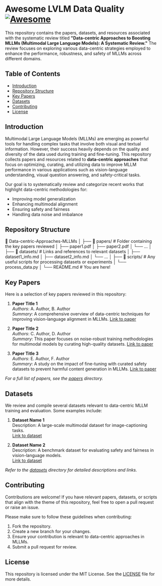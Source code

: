 # Awesome LVLM Data Quality [![Awesome](https://awesome.re/badge.svg)](https://awesome.re)

This repository contains the papers, datasets, and resources associated with the systematic review titled **"Data-centric Approaches to Boosting MLLMs (Multimodal Large Language Models): A Systematic Review."** The review focuses on exploring various data-centric strategies employed to enhance the performance, robustness, and safety of MLLMs across different domains.

## Table of Contents
- [Introduction](#introduction)
- [Repository Structure](#repository-structure)
- [Key Papers](#key-papers)
- [Datasets](#datasets)
- [Contributing](#contributing)
- [License](#license)

## Introduction

Multimodal Large Language Models (MLLMs) are emerging as powerful tools for handling complex tasks that involve both visual and textual information. However, their success heavily depends on the quality and diversity of the data used during training and fine-tuning. This repository collects papers and resources related to **data-centric approaches** that focus on optimizing, curating, and utilizing data to improve MLLM performance in various applications such as vision-language understanding, visual question answering, and safety-critical tasks.

Our goal is to systematically review and categorize recent works that highlight data-centric methodologies for:
- Improving model generalization
- Enhancing multimodal alignment
- Ensuring safety and fairness
- Handling data noise and imbalance

## Repository Structure

📁 Data-centric-Approaches-MLLMs │ ├── 📁 papers/ # Folder containing the key papers reviewed │ ├── paper1.pdf │ ├── paper2.pdf │ └── ... │ ├── 📁 datasets/ # Links and references to relevant datasets │ ├── dataset1_info.md │ ├── dataset2_info.md │ └── ... │ ├── 📁 scripts/ # Any useful scripts for processing datasets or experiments │ └── process_data.py │ └── README.md # You are here!

## Key Papers

Here is a selection of key papers reviewed in this repository:

1. **Paper Title 1**  
   *Authors*: A. Author, B. Author  
   *Summary*: A comprehensive overview of data-centric techniques for improving vision-language alignment in MLLMs. [Link to paper](https://example.com)

2. **Paper Title 2**  
   *Authors*: C. Author, D. Author  
   *Summary*: This paper focuses on noise-robust training methodologies for multimodal models by curating high-quality datasets. [Link to paper](https://example.com)

3. **Paper Title 3**  
   *Authors*: E. Author, F. Author  
   *Summary*: A study on the impact of fine-tuning with curated safety datasets to prevent harmful content generation in MLLMs. [Link to paper](https://example.com)

_For a full list of papers, see the [papers](./papers) directory._

## Datasets

We review and compile several datasets relevant to data-centric MLLM training and evaluation. Some examples include:

1. **Dataset Name 1**  
   Description: A large-scale multimodal dataset for image-captioning tasks.  
   [Link to dataset](https://example.com)

2. **Dataset Name 2**  
   Description: A benchmark dataset for evaluating safety and fairness in vision-language models.  
   [Link to dataset](https://example.com)

_Refer to the [datasets](./datasets) directory for detailed descriptions and links._

## Contributing

Contributions are welcome! If you have relevant papers, datasets, or scripts that align with the theme of this repository, feel free to open a pull request or raise an issue.

Please make sure to follow these guidelines when contributing:
1. Fork the repository.
2. Create a new branch for your changes.
3. Ensure your contribution is relevant to data-centric approaches in MLLMs.
4. Submit a pull request for review.

## License

This repository is licensed under the MIT License. See the [LICENSE](./LICENSE) file for more details.
